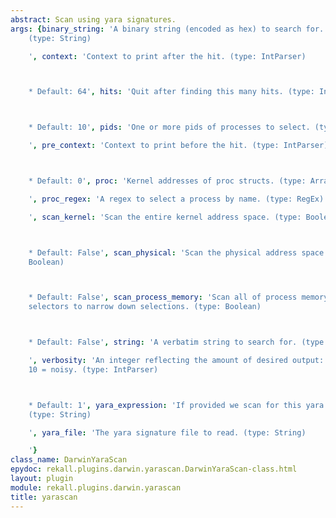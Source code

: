 ```yaml
---
abstract: Scan using yara signatures.
args: {binary_string: 'A binary string (encoded as hex) to search for. e.g. 000102[1-200]0506
    (type: String)

    ', context: 'Context to print after the hit. (type: IntParser)



    * Default: 64', hits: 'Quit after finding this many hits. (type: IntParser)



    * Default: 10', pids: 'One or more pids of processes to select. (type: ArrayIntParser)

    ', pre_context: 'Context to print before the hit. (type: IntParser)



    * Default: 0', proc: 'Kernel addresses of proc structs. (type: ArrayIntParser)

    ', proc_regex: 'A regex to select a process by name. (type: RegEx)

    ', scan_kernel: 'Scan the entire kernel address space. (type: Boolean)



    * Default: False', scan_physical: 'Scan the physical address space only. (type:
    Boolean)



    * Default: False', scan_process_memory: 'Scan all of process memory. Uses process
    selectors to narrow down selections. (type: Boolean)



    * Default: False', string: 'A verbatim string to search for. (type: String)

    ', verbosity: 'An integer reflecting the amount of desired output: 0 = quiet,
    10 = noisy. (type: IntParser)



    * Default: 1', yara_expression: 'If provided we scan for this yara expression.
    (type: String)

    ', yara_file: 'The yara signature file to read. (type: String)

    '}
class_name: DarwinYaraScan
epydoc: rekall.plugins.darwin.yarascan.DarwinYaraScan-class.html
layout: plugin
module: rekall.plugins.darwin.yarascan
title: yarascan
---
```

